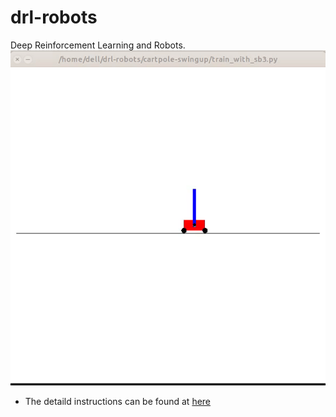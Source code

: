 # drl-robots
Deep Reinforcement Learning and Robots.
![](https://github.com/borninfreedom/cartpole-swingup/blob/main/evaluate.gif)
* The detaild instructions can be found at [here](https://blog.csdn.net/bornfree5511/article/details/109474741)
